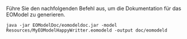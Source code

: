 ﻿Führe Sie den nachfolgenden Befehl aus, um die Dokumentation für das EOModel zu generieren.
	
	java -jar EOModelDoc/eomodeldoc.jar -model Resources/MyEOModelHappyWritter.eomodeld -output doc/eomodeld

